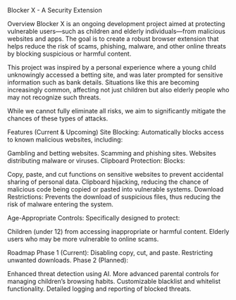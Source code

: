 Blocker X - A Security Extension

Overview
Blocker X is an ongoing development project aimed at protecting vulnerable users—such as children and elderly individuals—from malicious websites and apps. The goal is to create a robust browser extension that helps reduce the risk of scams, phishing, malware, and other online threats by blocking suspicious or harmful content.

This project was inspired by a personal experience where a young child unknowingly accessed a betting site, and was later prompted for sensitive information such as bank details. Situations like this are becoming increasingly common, affecting not just children but also elderly people who may not recognize such threats.

While we cannot fully eliminate all risks, we aim to significantly mitigate the chances of these types of attacks.

Features (Current & Upcoming)
Site Blocking: Automatically blocks access to known malicious websites, including:

Gambling and betting websites.
Scamming and phishing sites.
Websites distributing malware or viruses.
Clipboard Protection: Blocks:

Copy, paste, and cut functions on sensitive websites to prevent accidental sharing of personal data.
Clipboard hijacking, reducing the chance of malicious code being copied or pasted into vulnerable systems.
Download Restrictions: Prevents the download of suspicious files, thus reducing the risk of malware entering the system.

Age-Appropriate Controls: Specifically designed to protect:

Children (under 12) from accessing inappropriate or harmful content.
Elderly users who may be more vulnerable to online scams.


Roadmap
Phase 1 (Current):
Disabling copy, cut, and paste.
Restricting unwanted downloads.
Phase 2 (Planned):

Enhanced threat detection using AI.
More advanced parental controls for managing children’s browsing habits.
Customizable blacklist and whitelist functionality.
Detailed logging and reporting of blocked threats.

